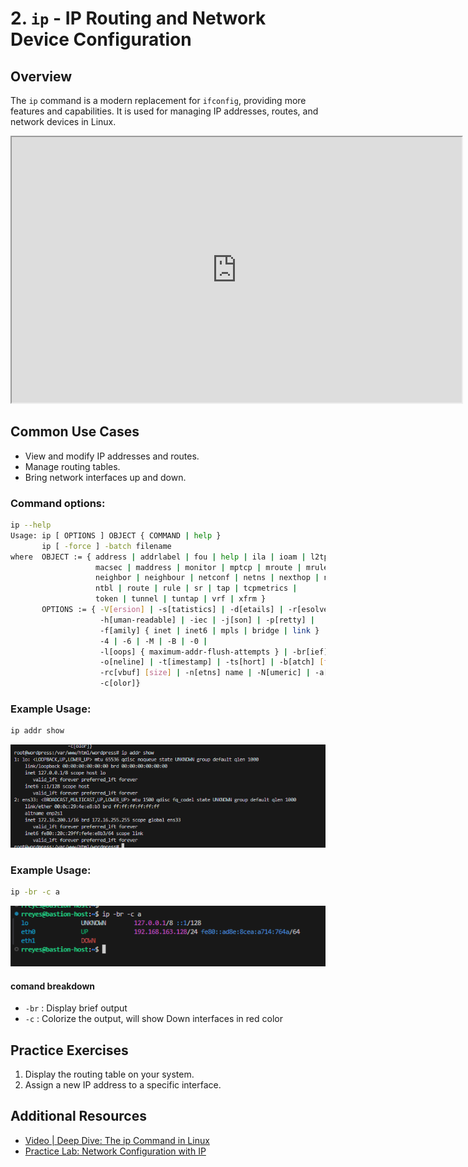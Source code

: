 # 2. `ip` - IP Routing and Network Device Configuration

## Overview

The `ip` command is a modern replacement for `ifconfig`, providing more features and capabilities. It is used for managing IP addresses, routes, and network devices in Linux.

<iframe width="720" height="425"
src="https://www.youtube.com/embed/40_HLC0J8DE">
</iframe>


## Common Use Cases
- View and modify IP addresses and routes.
- Manage routing tables.
- Bring network interfaces up and down.

### Command options:
```bash
ip --help
Usage: ip [ OPTIONS ] OBJECT { COMMAND | help }
       ip [ -force ] -batch filename
where  OBJECT := { address | addrlabel | fou | help | ila | ioam | l2tp | link |
                   macsec | maddress | monitor | mptcp | mroute | mrule |
                   neighbor | neighbour | netconf | netns | nexthop | ntable |
                   ntbl | route | rule | sr | tap | tcpmetrics |
                   token | tunnel | tuntap | vrf | xfrm }
       OPTIONS := { -V[ersion] | -s[tatistics] | -d[etails] | -r[esolve] |
                    -h[uman-readable] | -iec | -j[son] | -p[retty] |
                    -f[amily] { inet | inet6 | mpls | bridge | link } |
                    -4 | -6 | -M | -B | -0 |
                    -l[oops] { maximum-addr-flush-attempts } | -br[ief] |
                    -o[neline] | -t[imestamp] | -ts[hort] | -b[atch] [filename] |
                    -rc[vbuf] [size] | -n[etns] name | -N[umeric] | -a[ll] |
                    -c[olor]}
```
### Example Usage:
```bash
ip addr show
```
![](./img/ipshow.png)

### Example Usage:
```bash
ip -br -c a
```
![](./img/ipshowbrief.png)

#### comand breakdown
- `-br` : Display  brief output
- `-c` : Colorize the output,  will show Down interfaces in red color


## Practice Exercises
1. Display the routing table on your system.
2. Assign a new IP address to a specific interface.

## Additional Resources
- [Video | Deep Dive: The ip Command in Linux](https://www.youtube.com/watch?v=30mQ4fD5kMI&ab_channel=ProwseTech)
- [Practice Lab: Network Configuration with IP](https://linuxjourney.com/lesson/network-interfaces)
